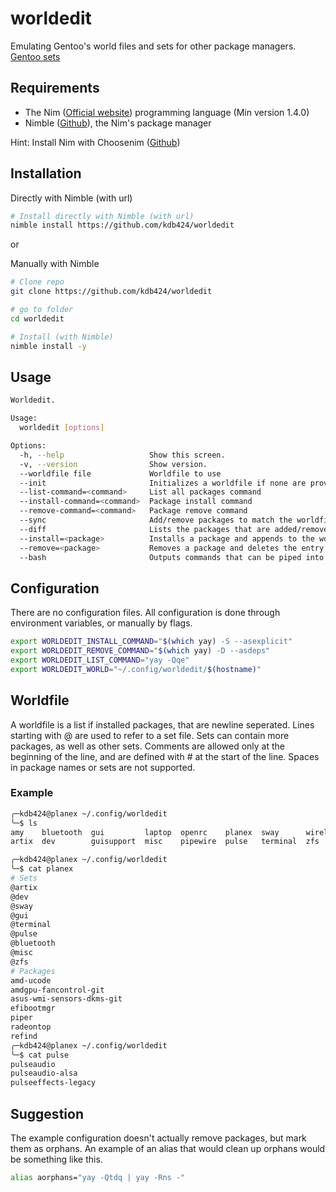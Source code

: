 # worldedit
Emulating Gentoo's world files and sets for other package managers.
[Gentoo sets](https://wiki.gentoo.org/wiki//etc/portage/sets)

## Requirements

- The Nim ([Official website](https://nim-lang.org/)) programming language (Min version 1.4.0)
- Nimble ([Github](https://github.com/nim-lang/nimble)), the Nim's package manager

Hint: Install Nim with Choosenim ([Github](https://github.com/dom96/choosenim))

## Installation
Directly with Nimble (with url)

```bash
# Install directly with Nimble (with url)
nimble install https://github.com/kdb424/worldedit
```

or

Manually with Nimble

```bash
# Clone repo
git clone https://github.com/kdb424/worldedit

# go to folder
cd worldedit

# Install (with Nimble)
nimble install -y
```

## Usage
```bash
Worldedit.

Usage:
  worldedit [options]

Options:
  -h, --help                   Show this screen.
  -v, --version                Show version.
  --worldfile file             Worldfile to use
  --init                       Initializes a worldfile if none are provided
  --list-command=<command>     List all packages command
  --install-command=<command>  Package install command
  --remove-command=<command>   Package remove command
  --sync                       Add/remove packages to match the worldfile
  --diff                       Lists the packages that are added/removed
  --install=<package>          Installs a package and appends to the worldfile
  --remove=<package>           Removes a package and deletes the entry in the worldfile
  --bash                       Outputs commands that can be piped into bash
```

## Configuration
There are no configuration files. All configuration is done through environment
variables, or manually by flags.

```bash
export WORLDEDIT_INSTALL_COMMAND="$(which yay) -S --asexplicit"
export WORLDEDIT_REMOVE_COMMAND="$(which yay) -D --asdeps"
export WORLDEDIT_LIST_COMMAND="yay -Qqe"
export WORLDEDIT_WORLD="~/.config/worldedit/$(hostname)"

```

## Worldfile
A worldfile is a list if installed packages, that are newline seperated.
Lines starting with @ are used to refer to a set file. Sets can contain
more packages, as well as other sets. Comments are allowed only at the
beginning of the line, and are defined with # at the start of the line.
Spaces in package names or sets are not supported.

### Example
```bash
╭─kdb424@planex ~/.config/worldedit
╰─$ ls
amy    bluetooth  gui         laptop  openrc    planex  sway      wireless
artix  dev        guisupport  misc    pipewire  pulse   terminal  zfs

╭─kdb424@planex ~/.config/worldedit
╰─$ cat planex
# Sets
@artix
@dev
@sway
@gui
@terminal
@pulse
@bluetooth
@misc
@zfs
# Packages
amd-ucode
amdgpu-fancontrol-git
asus-wmi-sensors-dkms-git
efibootmgr
piper
radeontop
refind
╭─kdb424@planex ~/.config/worldedit
╰─$ cat pulse
pulseaudio
pulseaudio-alsa
pulseeffects-legacy
```

## Suggestion
The example configuration doesn't actually remove packages, but mark them
as orphans. An example of an alias that would clean up orphans would be
something like this.
```bash
alias aorphans="yay -Qtdq | yay -Rns -"
```
